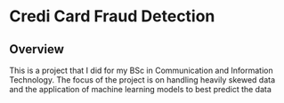 # Credi Card Fraud Detection
## Overview
This is a project that I did for my BSc in Communication and Information Technology. The focus of the project is on handling heavily skewed data and the application of machine learning models to best predict the data
